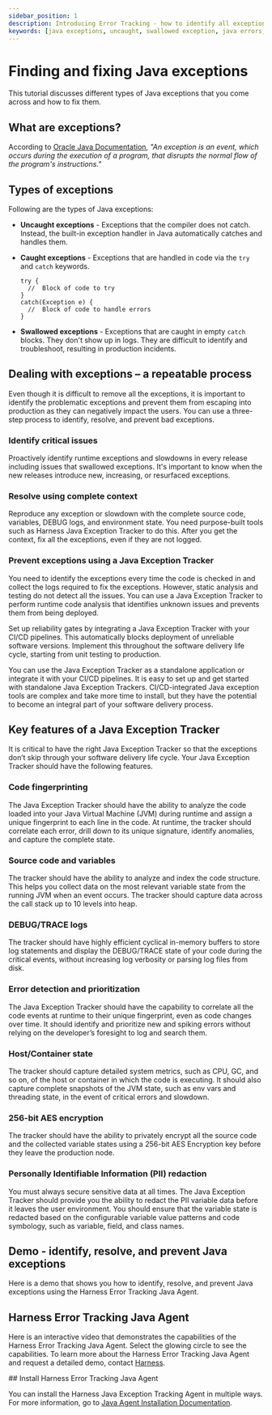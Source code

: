 ```yaml
---
sidebar_position: 1
description: Introducing Error Tracking - how to identify all exceptions and fix them quickly.
keywords: [java exceptions, uncaught, swallowed exception, java errors, error tracking]
---
```


# Finding and fixing Java exceptions

This tutorial discusses different types of Java exceptions that you come across and how to fix them.


## What are exceptions?

According to [Oracle Java Documentation](https://docs.oracle.com/javase/tutorial/essential/exceptions/definition.html), *"An exception is an event, which occurs during the execution of a program, that disrupts the normal flow of the program's instructions."*


## Types of exceptions

Following are the types of Java exceptions:

- **Uncaught exceptions** - Exceptions that the compiler does not catch. Instead, the built-in exception handler in Java automatically catches and handles them.

- **Caught exceptions** - Exceptions that are handled in code via the `try` and `catch` keywords.


  ```
  try {
    //  Block of code to try
  }
  catch(Exception e) {
    //  Block of code to handle errors
  }
  ```


- **Swallowed exceptions** - Exceptions that are caught in empty `catch` blocks. They don't show up in logs. They are difficult to identify and troubleshoot, resulting in production incidents.


## Dealing with exceptions – a repeatable process

Even though it is difficult to remove all the exceptions, it is important to identify the problematic exceptions and prevent them from escaping into production as they can negatively impact the users. You can use a three-step process to identify, resolve, and prevent bad exceptions.


### Identify critical issues

Proactively identify runtime exceptions and slowdowns in every release including issues that swallowed exceptions. It's important to know when the new releases introduce new, increasing, or resurfaced exceptions.

### Resolve using complete context

Reproduce any exception or slowdown with the complete source code, variables, DEBUG logs, and environment state. You need purpose-built tools such as Harness Java Exception Tracker to do this. After you get the context, fix all the exceptions, even if they are not logged.

### Prevent exceptions using a Java Exception Tracker

You need to identify the exceptions every time the code is checked in and collect the logs required to fix the exceptions. However, static analysis and testing do not detect all the issues. You can use a Java Exception Tracker to perform runtime code analysis that identifies unknown issues and prevents them from being deployed.

Set up reliability gates by integrating a Java Exception Tracker with your CI/CD pipelines. This automatically blocks deployment of unreliable software versions. Implement this throughout the software delivery life cycle, starting from unit testing to production.

You can use the Java Exception Tracker as a standalone application or integrate it with your CI/CD pipelines. It is easy to set up and get started with standalone Java Exception Trackers. CI/CD-integrated Java exception tools are complex and take more time to install, but they have the potential to become an integral part of your software delivery process.


## Key features of a Java Exception Tracker

It is critical to have the right Java Exception Tracker so that the exceptions don’t skip through your software delivery life cycle. Your Java Exception Tracker should have the following features.


### Code fingerprinting

The Java Exception Tracker should have the ability to analyze the code loaded into your Java Virtual Machine (JVM) during runtime and assign a unique fingerprint to each line in the code. At runtime, the tracker should correlate each error, drill down to its unique signature, identify anomalies, and capture the complete state.


### Source code and variables

The tracker should have the ability to analyze and index the code structure. This helps you collect data on the most relevant variable state from the running JVM when an event occurs. The tracker should capture data across the call stack up to 10 levels into heap.


### DEBUG/TRACE logs

The tracker should have highly efficient cyclical in-memory buffers to store log statements and display the DEBUG/TRACE state of your code during the critical events, without increasing log verbosity or parsing log files from disk.

 
### Error detection and prioritization

The Java Exception Tracker should have the capability to correlate all the code events at runtime to their unique fingerprint, even as code changes over time. It should identify and prioritize new and spiking errors without relying on the developer’s foresight to log and search them.


### Host/Container state

The tracker should capture detailed system metrics, such as CPU, GC, and so on, of the host or container in which the code is executing. It should also capture complete snapshots of the JVM state, such as env vars and threading state, in the event of critical errors and slowdown.


### 256-bit AES encryption

The tracker should have the ability to privately encrypt all the source code and the collected variable states using a 256-bit AES Encryption key before they leave the production node. 


### Personally Identifiable Information (PII) redaction​

You must always secure sensitive data at all times. The Java Exception Tracker should provide you the ability to redact the PII variable data before it leaves the user environment. You should ensure that the variable state is redacted based on the configurable variable value patterns and code symbology, such as variable, field, and class names.


## Demo - identify, resolve, and prevent Java exceptions

Here is a demo that shows you how to identify, resolve, and prevent Java exceptions using the Harness Error Tracking Java Agent.


<docvideo src="https://youtu.be/ehPeqba9lxc" />


## Harness Error Tracking Java Agent

Here is an interactive video that demonstrates the capabilities of the Harness Error Tracking Java Agent. Select the glowing circle to see the capabilities. To learn more about the Harness Error Tracking Java Agent and request a detailed demo, contact [Harness](https://www.harness.io/interest/error-tracking).


<docvideo src="https://demo.arcade.software/Lsj2sDDVCzMbQFnP7kvT?embed" />
## Install Harness Error Tracking Java Agent

You can install the Harness Java Exception Tracking Agent in multiple ways. For more information, go to [Java Agent Installation Documentation](https://docs.harness.io/article/nx99xfcoxz-install-the-error-tracking-agent).